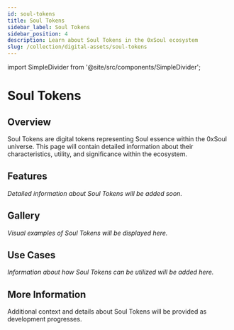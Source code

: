 ```yaml
---
id: soul-tokens
title: Soul Tokens
sidebar_label: Soul Tokens
sidebar_position: 4
description: Learn about Soul Tokens in the 0xSoul ecosystem
slug: /collection/digital-assets/soul-tokens
---
```


import SimpleDivider from '@site/src/components/SimpleDivider';

# Soul Tokens

<SimpleDivider withIcon={true} />

## Overview

Soul Tokens are digital tokens representing Soul essence within the 0xSoul universe. This page will contain detailed information about their characteristics, utility, and significance within the ecosystem.

## Features

*Detailed information about Soul Tokens will be added soon.*

<SimpleDivider />

## Gallery

*Visual examples of Soul Tokens will be displayed here.*

<SimpleDivider />

## Use Cases

*Information about how Soul Tokens can be utilized will be added here.*

<SimpleDivider withIcon={true} />

## More Information

Additional context and details about Soul Tokens will be provided as development progresses. 